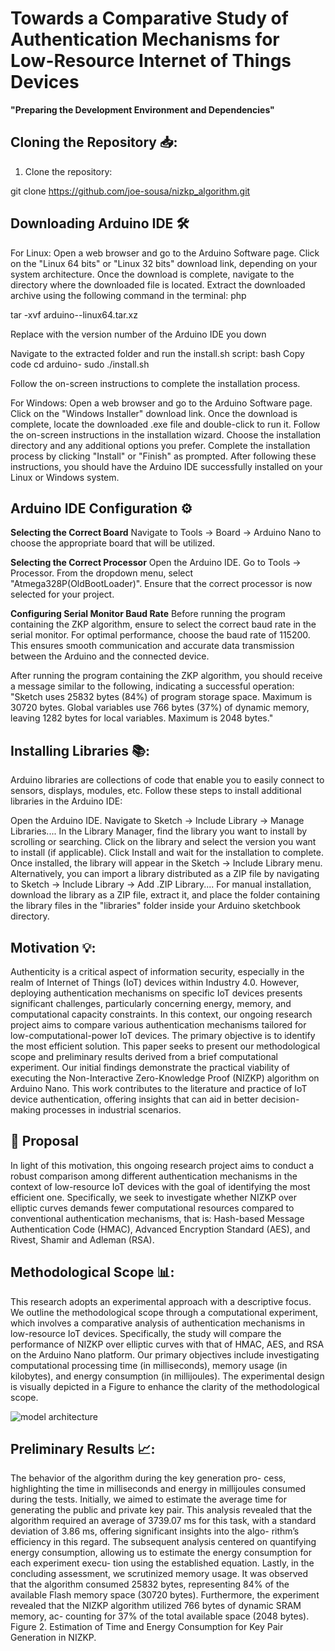 # Towards a Comparative Study of Authentication Mechanisms for Low-Resource Internet of Things Devices

**"Preparing the Development Environment and Dependencies"**

## Cloning the Repository 📥:

1. Clone the repository:

git clone https://github.com/joe-sousa/nizkp_algorithm.git

## Downloading Arduino IDE 🛠️
For Linux:
Open a web browser and go to the Arduino Software page.
Click on the "Linux 64 bits" or "Linux 32 bits" download link, depending on your system architecture.
Once the download is complete, navigate to the directory where the downloaded file is located.
Extract the downloaded archive using the following command in the terminal:
php

tar -xvf arduino-<version>-linux64.tar.xz

Replace <version> with the version number of the Arduino IDE you down

Navigate to the extracted folder and run the install.sh script:
bash
Copy code
cd arduino-<version>
sudo ./install.sh

Follow the on-screen instructions to complete the installation process.

For Windows:
Open a web browser and go to the Arduino Software page.
Click on the "Windows Installer" download link.
Once the download is complete, locate the downloaded .exe file and double-click to run it.
Follow the on-screen instructions in the installation wizard.
Choose the installation directory and any additional options you prefer.
Complete the installation process by clicking "Install" or "Finish" as prompted.
After following these instructions, you should have the Arduino IDE successfully installed on your Linux or Windows system.

## Arduino IDE Configuration ⚙️

**Selecting the Correct Board**
Navigate to Tools -> Board -> Arduino Nano to choose the appropriate board that will be utilized.

**Selecting the Correct Processor**
Open the Arduino IDE.
Go to Tools -> Processor.
From the dropdown menu, select "Atmega328P(OldBootLoader)".
Ensure that the correct processor is now selected for your project.

**Configuring Serial Monitor Baud Rate**
Before running the program containing the ZKP algorithm, ensure to select the correct baud rate in the serial monitor. For optimal performance, choose the baud rate of 115200. This ensures smooth communication and accurate data transmission between the Arduino and the connected device.

After running the program containing the ZKP algorithm, you should receive a message similar to the following, indicating a successful operation:
"Sketch uses 25832 bytes (84%) of program storage space. Maximum is 30720 bytes.
Global variables use 766 bytes (37%) of dynamic memory, leaving 1282 bytes for local variables. Maximum is 2048 bytes."

## Installing Libraries 📚:
Arduino libraries are collections of code that enable you to easily connect to sensors, displays, modules, etc. Follow these steps to install additional libraries in the Arduino IDE:

Open the Arduino IDE.
Navigate to Sketch -> Include Library -> Manage Libraries....
In the Library Manager, find the library you want to install by scrolling or searching.
Click on the library and select the version you want to install (if applicable).
Click Install and wait for the installation to complete.
Once installed, the library will appear in the Sketch -> Include Library menu.
Alternatively, you can import a library distributed as a ZIP file by navigating to Sketch -> Include Library -> Add .ZIP Library....
For manual installation, download the library as a ZIP file, extract it, and place the folder containing the library files in the "libraries" folder inside your Arduino sketchbook directory.


## Motivation 💡:
Authenticity is a critical aspect of information security, especially in the realm of Internet of Things (IoT) devices within Industry 4.0. 
However, deploying authentication mechanisms on specific IoT devices presents significant challenges, particularly concerning energy, memory,
and computational capacity constraints. In this context, our ongoing research project aims to compare various authentication mechanisms tailored
for low-computational-power IoT devices. The primary objective is to identify the most efficient solution. This paper seeks to present our methodological
scope and preliminary results derived from a brief computational experiment. Our initial findings demonstrate the practical viability of executing the 
Non-Interactive Zero-Knowledge Proof (NIZKP) algorithm on Arduino Nano. This work contributes to the literature and practice of IoT device authentication,
offering insights that can aid in better decision-making processes in industrial scenarios.

## 📍 Proposal
In light of this motivation, this ongoing research project aims to conduct a robust comparison among different authentication mechanisms in the context of
low-resource IoT devices with the goal of identifying the most efficient one. Specifically, we seek to investigate whether NIZKP over elliptic curves demands 
fewer computational resources compared to conventional authentication mechanisms, that is: Hash-based Message Authentication Code (HMAC), Advanced Encryption
Standard (AES), and Rivest, Shamir and Adleman (RSA).

## Methodological Scope 📊:

This research adopts an experimental approach with a descriptive focus. We outline the methodological scope through a computational experiment, which involves
a comparative analysis of authentication mechanisms in low-resource IoT devices. Specifically, the study will compare the performance of NIZKP over elliptic curves
with that of HMAC, AES, and RSA on the Arduino Nano platform. Our primary objectives include investigating computational processing time (in milliseconds), memory 
usage (in kilobytes), and energy consumption (in millijoules). The experimental design is visually depicted in a Figure to enhance the clarity of the methodological scope.

![model architecture](https://i.ibb.co/fpgpN0G/scope-methodology-paper-version.png)

## Preliminary Results 📈:

The behavior of the algorithm during the key generation pro-
cess, highlighting the time in milliseconds and energy in millijoules consumed during the
tests. Initially, we aimed to estimate the average time for generating the public and private
key pair. This analysis revealed that the algorithm required an average of 3739.07 ms for
this task, with a standard deviation of 3.86 ms, offering significant insights into the algo-
rithm’s efficiency in this regard. The subsequent analysis centered on quantifying energy
consumption, allowing us to estimate the energy consumption for each experiment execu-
tion using the established equation. Lastly, in the concluding assessment, we scrutinized
memory usage. It was observed that the algorithm consumed 25832 bytes, representing
84% of the available Flash memory space (30720 bytes). Furthermore, the experiment
revealed that the NIZKP algorithm utilized 766 bytes of dynamic SRAM memory, ac-
counting for 37% of the total available space (2048 bytes).
Figure 2. Estimation of Time and Energy Consumption for Key Pair Generation in
NIZKP.





